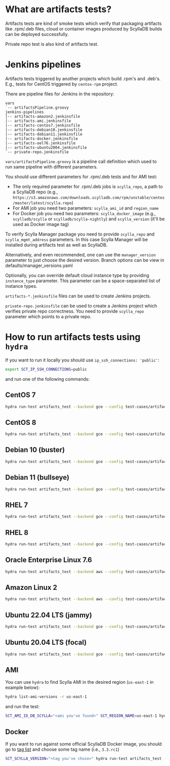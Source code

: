 # What are artifacts tests?

Artifacts tests are kind of smoke tests which verify that packaging artifacts like .rpm/.deb files, cloud or container images produced by ScyllaDB builds can be deployed successfully.

Private repo test is also kind of artifacts test.

# Jenkins pipelines

Artifacts tests triggered by another projects which build .rpm's and .deb's. E.g., tests for CentOS triggered by `centos-rpm` project.

There are pipeline files for Jenkins in the repository:

```
vars
`-- artifactsPipeline.groovy
jenkins-pipelines
|-- artifacts-amazon2.jenkinsfile
|-- artifacts-ami.jenkinsfile
|-- artifacts-centos7.jenkinsfile
|-- artifacts-debian10.jenkinsfile
|-- artifacts-debian11.jenkinsfile
|-- artifacts-docker.jenkinsfile
|-- artifacts-oel76.jenkinsfile
|-- artifacts-ubuntu2004.jenkinsfile
`-- private-repo.jenkinsfile
```

`vars/artifactsPipeline.groovy` is a pipeline call definition which used to run same pipeline with different parameters.

You should use different parameters for .rpm/.deb tests and for AMI test:
- The only required parameter for .rpm/.deb jobs is `scylla_repo`, a path to a ScyllaDB repo (e.g., `https://s3.amazonaws.com/downloads.scylladb.com/rpm/unstable/centos/master/latest/scylla.repo`)
- For AMI job you need two parameters: `scylla_ami_id` and `region_name`
- For Docker job you need two parameters: `scylla_docker_image` (e.g., `scylladb/scylla` or `scylladb/scylla-nightly`) and `scylla_version` (it'll be used as Docker image tag)

To verify Scylla Manager package you need to provide `scylla_repo` and `scylla_mgmt_address` parameters. In this case Scylla Manager will be installed during artifacts test as well as ScyllaDB.

Alternatively, and even recommended, one can use the `manager_version` parameter to just choose the desired version. Branch options can be view in defaults/manager_versions.yaml

Optionally, you can override default cloud instance type by providing `instance_type` parameter. This parameter can be a space-separated list of instance types.

`artifacts-*.jenkinsfile` files can be used to create Jenkins projects.

`private-repo.jenkinsfile` can be used to create a Jenkins project which verifies private repo correctness. You need to provide `scylla_repo` parameter which points to a private repo.

# How to run artifacts tests using `hydra`

If you want to run it locally you should use `ip_ssh_connections: 'public'`:

```sh
export SCT_IP_SSH_CONNECTIONS=public
```

and run one of the following commands:

## CentOS 7
```sh
hydra run-test artifacts_test --backend gce --config test-cases/artifacts/centos7.yaml
```

## CentOS 8
```sh
hydra run-test artifacts_test --backend gce --config test-cases/artifacts/centos8.yaml
```

## Debian 10 (buster)
```sh
hydra run-test artifacts_test --backend gce --config test-cases/artifacts/debian10.yaml
```

## Debian 11 (bullseye)
```sh
hydra run-test artifacts_test --backend gce --config test-cases/artifacts/debian11.yaml
```

## RHEL 7
```sh
hydra run-test artifacts_test --backend gce --config test-cases/artifacts/rhel7.yaml
```

## RHEL 8
```sh
hydra run-test artifacts_test --backend gce --config test-cases/artifacts/rhel8.yaml
```

## Oracle Enterprise Linux 7.6
```sh
hydra run-test artifacts_test --backend aws --config test-cases/artifacts/oel76.yaml
```

## Amazon Linux 2
```sh
hydra run-test artifacts_test --backend aws --config test-cases/artifacts/amazon2.yaml
```

## Ubuntu 22.04 LTS (jammy)
```sh
hydra run-test artifacts_test --backend gce --config test-cases/artifacts/ubuntu2204.yaml
```

## Ubuntu 20.04 LTS (focal)
```sh
hydra run-test artifacts_test --backend gce --config test-cases/artifacts/ubuntu2004.yaml
```

## AMI

You can use `hydra` to find Scylla AMI in the desired region (`us-east-1` in example below):
```sh
hydra list-ami-versions -r us-east-1
```

and run the test:

```sh
SCT_AMI_ID_DB_SCYLLA="<ami you've found>" SCT_REGION_NAME=us-east-1 hydra run-test artifacts_test --backend aws --config test-cases/artifacts/ami.yaml
```

## Docker

If you want to run against some official ScyllaDB Docker image, you should go to [tag list](https://hub.docker.com/r/scylladb/scylla/tags) and choose some tag name (i.e., `3.3.rc1`)

```sh
SCT_SCYLLA_VERSION="<tag you've chose>" hydra run-test artifacts_test --backend docker --config test-cases/artifacts/docker.yaml
```

